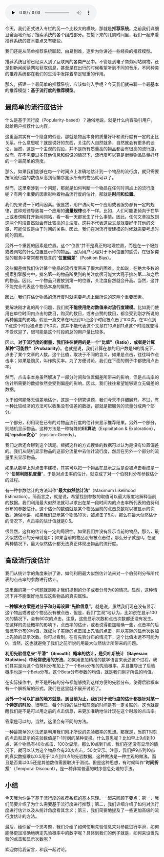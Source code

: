 <audio id="audio" title="058 | 简单推荐模型之一：基于流行度的推荐模型" controls="" preload="none"><source id="mp3" src="https://static001.geekbang.org/resource/audio/2a/7c/2aed6b1f1a05cac0c674cc7b787aa37c.mp3"></audio>

今天，我们正式进入专栏的另一个比较大的模块，那就是**推荐系统**。之前我们详细且全面地介绍了搜索系统的各个组成部分。在接下来的几周时间里，我们一起来看推荐系统的技术要点又有哪些。

我们还是从简单推荐系统聊起，由易到难，逐步为你讲述一些经典的推荐模型。

推荐系统目前已经深入到了互联网的各类产品中。不管是到电子商务网站购物，还是到新闻阅读网站获取信息，甚至是在出行的时候希望听到不同的音乐，不同种类的推荐系统都在我们的生活中发挥着举足轻重的作用。

那么，搭建一个最简单的推荐系统，应该如何入手呢？今天我们就来聊一个最基本的推荐模型：**基于流行度的推荐模型**。

## 最简单的流行度估计

什么是基于流行度（Popularity-based）？通俗地说，就是什么内容吸引用户，就给用户推荐什么内容。

这里面其实有一个隐含的假设，那就是物品本身的质量好坏和流行度有一定的正比关系。什么意思呢？就是说好的东西，关注的人自然就多，自然就会有更多的谈论。当然，这是一个主观的假设，并不是所有质量高的物品都会有很高的流行度。然而，在不需要过多其他信息和假设的情况下，流行度可以算是衡量物品质量好坏的一个最简单的测度。

那么，如果我们能够在每一个时间点上准确地估计到一个物品的流行度，就只需要按照流行度的数值从高到低排序显示所有的物品就可以了。

然而，这里牵涉到一个问题，那就是如何判断一个物品在任何时间点上的流行度呢？有两个重要的因素影响着物品流行度的估计，那就是**时间和位置**。

我们先来说一下时间因素。很显然，用户访问每一个应用或者服务都有一定的规律，这种规律导致每一个应用的**流量规律**也不一样。比如，人们可能更倾向于在早上或者傍晚打开新闻网站，看一看一天都发生了什么事情。因此，任何文章投放到这两个时段自然就会有比较高的关注度。这并不代表这些文章就要好于其他的文章，可能仅仅是由于时间的关系。因此，我们在对流行度建模的时候就需要考虑时间的因素。

另外一个重要的因素是位置。这个“位置”并不是真正的地理位置，而是在一个服务或者网站的什么位置显示你的物品。因为用户心理对于不同位置的感受，在很多类型的服务中常常都有隐含的“**位置偏差**”（Position Bias）。

这些偏差给我们估计某个物品的流行度带来了很大的困难。比如说，在绝大多数的搜索引擎服务中，排名第一的物品所受到的关注度很可能大大高于排名第二和之后的物品。因此，一个物品只要放到第一的位置，关注度自然就会升高。当然，这并不能完全代表这个物品本身的属性。

因此，我们在估计物品的流行度时就需要考虑上面所说的这两个重要因素。

要解决刚才说的两个问题，我们就**不能使用绝对数值来对流行度建模**。比如我们使用在单位时间内点击的数目，购买的数目，或者点赞的数目，都会受到刚才所说的两种偏差的影响。假设一篇文章在9点到10点这个时段被点击了100次，在10点到11点这个时段被点击了50次，这并不能代表这个文章在10点到11点这个时段就变得不受欢迎了，很可能是这个时段的总的用户量比较多。

因此，**对于流行度的衡量，我们往往使用的是一个“比值”（Ratio），或者是计算某种“可能性”（Probability）**。也就是说，我们计算在总的用户数是N的情况下，点击了某个文章的人数。这个比值，取决于不同的含义，如果是点击，往往叫作点击率；如果是购买，叫作购买率。为了方便讨论，我们在下面的例子中都使用点击率。

然而，点击率本身虽然解决了一部分时间和位置偏差所带来的影响，但是点击率的估计所需要的数据依然会受到偏差的影响。因此，我们往往希望能够建立无偏差的数据。

关于如何能够无偏差地估计，这是一个研究课题，我们今天不详细展开。不过，有一种比较经济的方法可以收集没有偏差的数据，那就是把服务的流量分成两个部分。

一个部分，利用现在已有的对物品流行度的估计来显示推荐结果。另外一个部分，则随机显示物品。这种方法是一种特殊的**EE算法**（Exploitation &amp; Exploration），叫“**epsilon贪心**”（epsilon-Greedy）。

我们之后还会聊到这个话题。根据这样的方式搜集的数据可以认为是没有位置偏差的。我们从随机显示物品的这部分流量中去估计流行度，然后在另外一个部分的流量里去显示物品。

如果从数学上对点击率建模，其实可以把一个物品在显示之后是否被点击看成是一个“**伯努利随机变量**”，于是对点击率的估计，就变成了对一个伯努利分布参数估计的过程。

有一种参数估计的方法叫作“**最大似然估计法**”（Maximum Likelihood Estimation）。简而言之，就是说，希望找到参数的取值可以最大限度地解释当前的数据。我们利用最大似然法就可以求出在某一段时间内的点击率所代表的伯努利分布的参数估计。这个估计的数值就是某个物品当前的点击总数除以被显示的次数。通俗地讲，如果我们显示某个物品10次，被点击了5次，那么在最大似然估计的情况下，点击率的估计值就是0.5。

很显然，这样的估计有一定的局限性。如果我们并没有显示当前的物品，那么，最大似然估计的分母就是0；如果当前的物品没有被点击过，那么分子就是0。在这两种情况下，最大似然估计都无法真正体现出物品的流行度。

## 高级流行度估计

我们从统计学的角度来讲了讲，如何利用最大似然估计法来对一个伯努利分布所代表的点击率的参数进行估计。

这里面的第一个问题就是刚才我们提到的分子或者分母为0的情况。显然，这种情况下并不能很好地反应这些物品的真实属性。

**一种解决方案是对分子和分母设置“先验信息”**。就是说，虽然我们现在没有显示这个物品或者这个物品没有被点击，但是，我们“主观”地认为，比如说在显示100次的情况下，会有60次的点击。注意，这些显示次数和点击次数都还没有发生。在这样的先验概率的影响下，点击率的估计，或者说得更加精确一些，点击率的后验概率分布的均值，就成为了实际的点击加上先验的点击，除以实际的显示次数加上先验的显示次数。你可以看到，在有先验分布的情况下，这个比值永远不可能为0。当然，这也就避免了我们之前所说的用最大似然估计所带来的问题。

**利用先验信息来“平滑”（Smooth）概率的估计，是贝叶斯统计（Bayesian Statistics）中经常使用的方法**。如果用更加精准的数学语言来表述这个过程，我们其实是为这个伯努利分布加上了一个Beta分布的先验概率，并且推导出了后验概率也是一个Beta分布。这个Beta分布参数的均值，就是我们刚才所说的均值。

在实际操作中，并不是所有的分布都能够找到这样方便的先验分布，使得后验概率有一个解析解的形式。我们在这里就不展开讨论了。

**另外一个可以扩展的地方就是，到目前为止，我们对于流行度的估计都是针对某一个特定的时段**。很明显，每个时段的估计和前面的时间是有一定关联的。这也就提醒我们是不是可以用之前的点击信息，来更加准确地估计现在这个时段的点击率。

答案是可以的。当然，这里会有不同的方法。

一种最简单的方法还是利用我们刚才所说的先验概率的思想。那就是，当前T时刻的点击和显示的先验数值是T-1时刻的某种变换。什么意思呢？比如早上9点到10点，某个物品有40次点击，100次显示。那么10点到11点，我们在还没有显示的情况下，就可以认为这个物品会有20次点击，50次显示。注意，我们把9点到10点的真实数据乘以0.5用于10点到11点的先验数据，这种做法是一种主观的做法。而且是否乘以0.5还是其他数值需要取决于测试。但是这种思想，有时候叫作“**时间折扣**”（Temporal Discount），是一种非常普遍的时序信息处理的手法。

## 小结

今天我为你讲了基于流行度的推荐系统的基本原理。一起来回顾下要点：第一，我们简要介绍了为什么需要基于流行度进行推荐；第二，我们详细介绍了如何对流行度进行估计以及从统计角度看其含义；第三，我们简要地提及了一些更加高级的流行度估计的方法。

最后，给你留一个思考题，我们介绍了如何使用先验信息来对参数进行平滑，如何能够更加准确地确定先验概率中的数字呢？具体到我们的例子就是，如何来设置先验的点击和显示次数呢？

欢迎你给我留言，和我一起讨论。


